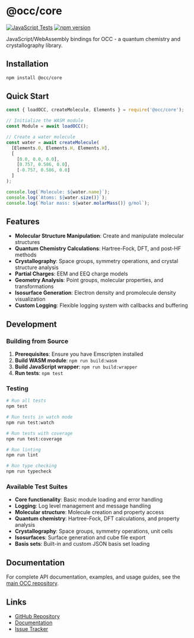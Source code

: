 # @occ/core

[![JavaScript Tests](https://github.com/peterspackman/occ/actions/workflows/build_nodejs.yml/badge.svg)](https://github.com/peterspackman/occ/actions/workflows/build_nodejs.yml)
[![npm version](https://badge.fury.io/js/@occ%2Fcore.svg)](https://badge.fury.io/js/@occ%2Fcore)

JavaScript/WebAssembly bindings for OCC - a quantum chemistry and crystallography library.

## Installation

```bash
npm install @occ/core
```

## Quick Start

```javascript
const { loadOCC, createMolecule, Elements } = require('@occ/core');

// Initialize the WASM module
const Module = await loadOCC();

// Create a water molecule
const water = await createMolecule(
  [Elements.O, Elements.H, Elements.H],
  [
    [0.0, 0.0, 0.0],
    [0.757, 0.586, 0.0],
    [-0.757, 0.586, 0.0]
  ]
);

console.log(`Molecule: ${water.name}`);
console.log(`Atoms: ${water.size()}`);
console.log(`Molar mass: ${water.molarMass()} g/mol`);
```

## Features

- **Molecular Structure Manipulation**: Create and manipulate molecular structures
- **Quantum Chemistry Calculations**: Hartree-Fock, DFT, and post-HF methods
- **Crystallography**: Space groups, symmetry operations, and crystal structure analysis
- **Partial Charges**: EEM and EEQ charge models
- **Geometry Analysis**: Point groups, molecular properties, and transformations
- **Isosurface Generation**: Electron density and promolecule density visualization
- **Custom Logging**: Flexible logging system with callbacks and buffering

## Development

### Building from Source

1. **Prerequisites**: Ensure you have Emscripten installed
2. **Build WASM module**: `npm run build:wasm`
3. **Build JavaScript wrapper**: `npm run build:wrapper`
4. **Run tests**: `npm test`

### Testing

```bash
# Run all tests
npm test

# Run tests in watch mode
npm run test:watch

# Run tests with coverage
npm run test:coverage

# Run linting
npm run lint

# Run type checking
npm run typecheck
```

### Available Test Suites

- **Core functionality**: Basic module loading and error handling
- **Logging**: Log level management and message handling  
- **Molecular structure**: Molecule creation and property access
- **Quantum chemistry**: Hartree-Fock, DFT calculations, and property analysis
- **Crystallography**: Space groups, symmetry operations, unit cells
- **Isosurfaces**: Surface generation and cube file export
- **Basis sets**: Built-in and custom JSON basis set loading

## Documentation

For complete API documentation, examples, and usage guides, see the [main OCC repository](https://github.com/peterspackman/occ#readme).

## Links

- [GitHub Repository](https://github.com/peterspackman/occ)
- [Documentation](https://github.com/peterspackman/occ#readme)
- [Issue Tracker](https://github.com/peterspackman/occ/issues)